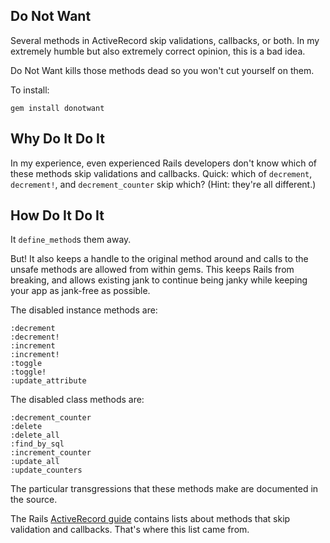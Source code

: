 Do Not Want
-----------

Several methods in ActiveRecord skip validations, callbacks, or both. In my extremely humble but also extremely correct opinion, this is a bad idea.

Do Not Want kills those methods dead so you won't cut yourself on them.

To install:

    gem install donotwant

Why Do It Do It
---------------

In my experience, even experienced Rails developers don't know which of these methods skip validations and callbacks. Quick: which of `decrement`, `decrement!`, and `decrement_counter` skip which? (Hint: they're all different.)

How Do It Do It
---------------

It `define_method`s them away.

But! It also keeps a handle to the original method around and calls to the unsafe methods are allowed from within gems. This keeps Rails from breaking, and allows existing jank to continue being janky while keeping your app as jank-free as possible.

The disabled instance methods are:

    :decrement
    :decrement!
    :increment
    :increment!
    :toggle
    :toggle!
    :update_attribute

The disabled class methods are:

    :decrement_counter
    :delete
    :delete_all
    :find_by_sql
    :increment_counter
    :update_all
    :update_counters

The particular transgressions that these methods make are documented in the source.

The Rails [ActiveRecord guide](http://guides.rubyonrails.org/active_record_validations_callbacks.html#skipping-validations) contains lists about methods that skip validation and callbacks. That's where this list came from.


